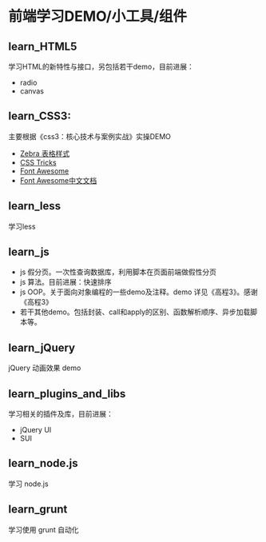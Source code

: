 # 前端学习DEMO/小工具/组件

## learn_HTML5
学习HTML的新特性与接口，另包括若干demo，目前进展：
- radio
- canvas

## learn_CSS3:
主要根据《css3：核心技术与案例实战》实操DEMO
- [Zebra 表格样式](http://stefangabos.ro/wp-content/demos/Zebra_Form/?example=login&amp;template=vertical)
- [CSS Tricks](https://css-tricks.com/)
- [Font Awesome](http://fontawesome.io/)
- [Font Awesome中文文档](http://fontawesome.dashgame.com/)

## learn_less
学习less

## learn_js

* js 假分页。一次性查询数据库，利用脚本在页面前端做假性分页
* js 算法。目前进展：快速排序
* js OOP。关于面向对象编程的一些demo及注释。demo 详见《高程3》。感谢《高程3》
* 若干其他demo。包括封装、call和apply的区别、函数解析顺序、异步加载脚本等。

## learn_jQuery
jQuery 动画效果 demo

## learn_plugins_and_libs
学习相关的插件及库，目前进展：
- jQuery UI
- SUI

## learn_node.js
学习 node.js

## learn_grunt
学习使用 grunt 自动化
